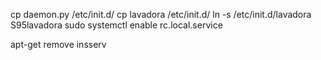 
cp daemon.py /etc/init.d/
cp lavadora /etc/init.d/
ln -s /etc/init.d/lavadora S95lavadora
sudo systemctl enable rc.local.service

apt-get remove insserv


